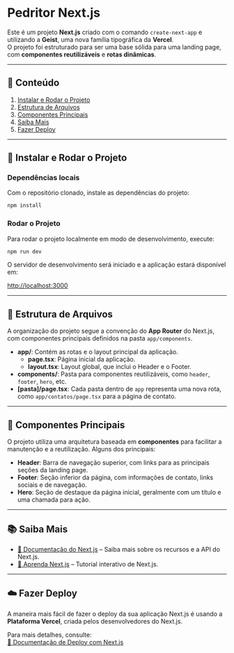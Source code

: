 # Pedritor Next.js

Este é um projeto **Next.js** criado com o comando `create-next-app` e utilizando a **Geist**, uma nova família tipográfica da **Vercel**.  
O projeto foi estruturado para ser uma base sólida para uma landing page, com **componentes reutilizáveis** e **rotas dinâmicas**.

---

## 📑 Conteúdo
1. [Instalar e Rodar o Projeto](#instalar-e-rodar-o-projeto)  
2. [Estrutura de Arquivos](#estrutura-de-arquivos)  
3. [Componentes Principais](#componentes-principais)  
4. [Saiba Mais](#saiba-mais)  
5. [Fazer Deploy](#fazer-deploy)  

---

## 🚀 Instalar e Rodar o Projeto

### Dependências locais
Com o repositório clonado, instale as dependências do projeto:

```bash
npm install
```

### Rodar o Projeto
Para rodar o projeto localmente em modo de desenvolvimento, execute:

```bash
npm run dev
```

O servidor de desenvolvimento será iniciado e a aplicação estará disponível em:

[http://localhost:3000](http://localhost:3000)

---

## 📂 Estrutura de Arquivos

A organização do projeto segue a convenção do **App Router** do Next.js, com componentes principais definidos na pasta `app/components`.

- **app/**: Contém as rotas e o layout principal da aplicação.
  - **page.tsx**: Página inicial da aplicação.
  - **layout.tsx**: Layout global, que inclui o Header e o Footer.
- **components/**: Pasta para componentes reutilizáveis, como `header`, `footer`, `hero`, etc.
- **[pasta]/page.tsx**: Cada pasta dentro de `app` representa uma nova rota, como `app/contatos/page.tsx` para a página de contato.

---

## 🧩 Componentes Principais

O projeto utiliza uma arquitetura baseada em **componentes** para facilitar a manutenção e a reutilização. Alguns dos principais:

- **Header**: Barra de navegação superior, com links para as principais seções da landing page.
- **Footer**: Seção inferior da página, com informações de contato, links sociais e de navegação.
- **Hero**: Seção de destaque da página inicial, geralmente com um título e uma chamada para ação.

---

## 📚 Saiba Mais

- [📖 Documentação do Next.js](https://nextjs.org/docs) – Saiba mais sobre os recursos e a API do Next.js.  
- [🎯 Aprenda Next.js](https://nextjs.org/learn) – Tutorial interativo de Next.js.

---

## ☁️ Fazer Deploy

A maneira mais fácil de fazer o deploy da sua aplicação Next.js é usando a **Plataforma Vercel**, criada pelos desenvolvedores do Next.js.

Para mais detalhes, consulte:  
[📄 Documentação de Deploy com Next.js](https://nextjs.org/docs/deployment)
